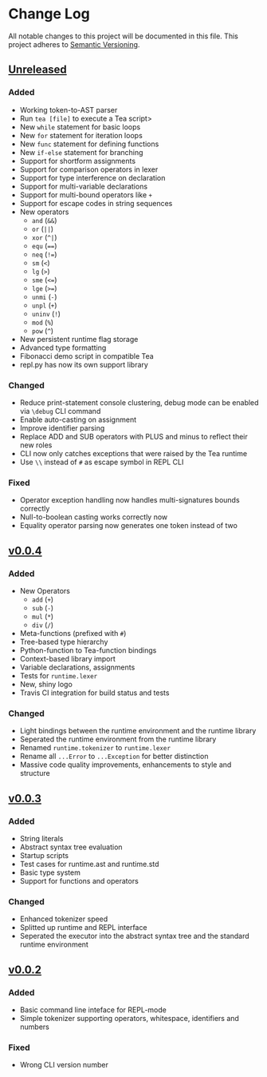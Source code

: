 # Change Log
All notable changes to this project will be documented in this file.
This project adheres to [Semantic Versioning](https://semver.org).

## [Unreleased]
### Added
- Working token-to-AST parser
- Run `tea [file]` to execute a Tea script>
- New `while` statement for basic loops
- New `for` statement for iteration loops
- New `func` statement for defining functions
- New `if-else` statement for branching
- Support for shortform assignments
- Support for comparison operators in lexer
- Support for type interference on declaration
- Support for multi-variable declarations
- Support for multi-bound operators like `+`
- Support for escape codes in string sequences
- New operators
  - `and` (`&&`)
  - `or` (`||`)
  - `xor` (`^|`)
  - `equ` (`==`)
  - `neq` (`!=`)
  - `sm` (`<`)
  - `lg` (`>`)
  - `sme` (`<=`)
  - `lge` (`>=`)
  - `unmi` (`-`)
  - `unpl` (`+`)
  - `uninv` (`!`)
  - `mod` (`%`)
  - `pow` (`^`)
- New persistent runtime flag storage
- Advanced type formatting
- Fibonacci demo script in compatible Tea
- repl.py has now its own support library

### Changed
- Reduce print-statement console clustering, debug mode can be enabled via `\debug` CLI command
- Enable auto-casting on assignment
- Improve identifier parsing
- Replace ADD and SUB operators with PLUS and minus to reflect their new roles
- CLI now only catches exceptions that were raised by the Tea runtime
- Use `\\` instead of `#` as escape symbol in REPL CLI

### Fixed
- Operator exception handling now handles multi-signatures bounds correctly
- Null-to-boolean casting works correctly now
- Equality operator parsing now generates one token instead of two

## [v0.0.4]
### Added
- New Operators
  - `add` (`+`)
  - `sub` (`-`)
  - `mul` (`*`)
  - `div` (`/`)
- Meta-functions (prefixed with `#`)
- Tree-based type hierarchy
- Python-function to Tea-function bindings
- Context-based library import
- Variable declarations, assignments
- Tests for `runtime.lexer`
- New, shiny logo
- Travis CI integration for build status and tests

### Changed
- Light bindings between the runtime environment and the runtime library
- Seperated the runtime environment from the runtime library
- Renamed `runtime.tokenizer` to `runtime.lexer`
- Rename all `...Error` to `...Exception` for better distinction
- Massive code quality improvements, enhancements to style and structure

## [v0.0.3]
### Added
- String literals
- Abstract syntax tree evaluation
- Startup scripts
- Test cases for runtime.ast and runtime.std
- Basic type system
- Support for functions and operators

### Changed
- Enhanced tokenizer speed
- Splitted up runtime and REPL interface
- Seperated the executor into the abstract syntax tree and the standard runtime environment

## [v0.0.2]
### Added
- Basic command line inteface for REPL-mode
- Simple tokenizer supporting operators, whitespace, identifiers and numbers

### Fixed
- Wrong CLI version number


[Unreleased]: https://github.com/lnsp/tea/compare/v0.0.4...master
[v0.0.4]: https://github.com/lnsp/tea/compare/v0.0.3...v0.0.4
[v0.0.3]: https://github.com/lnsp/tea/compare/v0.0.2...v0.0.3
[v0.0.2]: https://github.com/lnsp/tea/compare/v0.0.1...v0.0.2
